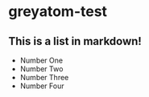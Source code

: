 # greyatom-test

## This is a list in markdown!
- Number One
- Number Two
- Number Three
- Number Four
